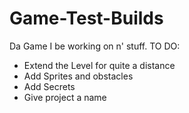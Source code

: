 # Game-Test-Builds
 Da Game I be working on n' stuff.
 TO DO:
 - Extend the Level for quite a distance
 - Add Sprites and obstacles
 - Add Secrets
 - Give project a name
